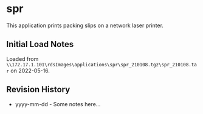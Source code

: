 # spr

This application prints packing slips on a network laser printer.

## Initial Load Notes

Loaded from `\\172.17.1.101\rdsImages\applications\spr\spr_210108.tgz\spr_210108.tar` on 2022-05-16.

## Revision History

- yyyy-mm-dd - Some notes here...
